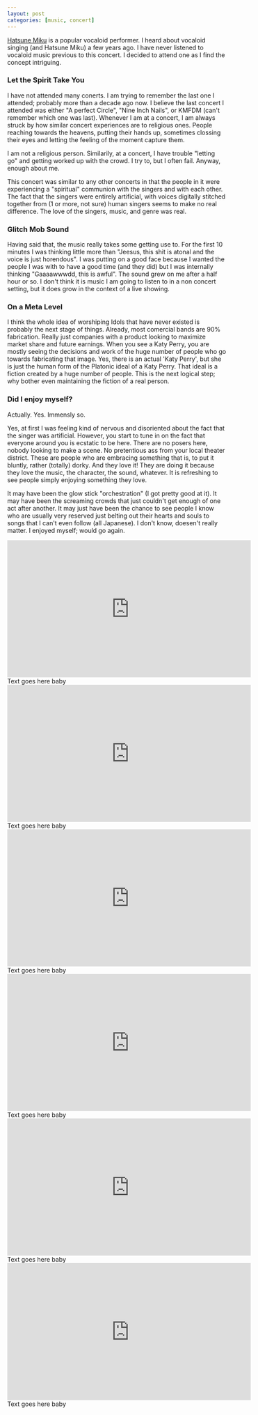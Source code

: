 ```yaml
---
layout: post
categories: [music, concert]
---
```



[Hatsune Miku](https://en.wikipedia.org/wiki/Hatsune_Miku) is a popular vocaloid performer. I heard about vocaloid singing (and Hatsune Miku) a few years ago. I have never listened to vocaloid music previous to this concert. I decided to attend one as I find the concept intriguing.

### Let the Spirit Take You

I have not attended many conerts. I am trying to remember the last one I attended; probably more than a decade ago now. I believe the last concert I attended was either "A perfect Circle", "Nine Inch Nails", or KMFDM (can't remember which one was last). Whenever I am at a concert, I am always struck by how similar concert experiences are to religious ones. People reaching towards the heavens, putting their hands up, sometimes clossing their eyes and letting the feeling of the moment capture them.

I am not a religious person. Similarily, at a concert, I have trouble "letting go" and getting worked up with the crowd. I try to, but I often fail. Anyway, enough about me.

This concert was similar to any other concerts in that the people in it were experiencing a "spiritual" communion with the singers and with each other. The fact that the singers were entirely artificial, with voices digitally stitched together from (1 or more, not sure) human singers seems to make no real difference. The love of the singers, music, and genre was real.

### Glitch Mob Sound

Having said that, the music really takes some getting use to. For the first 10 minutes I was thinking little more than "Jeesus, this shit is atonal and the voice is just horendous". I was putting on a good face because I wanted the people I was with to have a good time (and they did) but I was internally thinking "Gaaaawwwdd, this is awful". The sound grew on me after a half hour or so. I don't think it is music I am going to listen to in a non concert setting, but it does grow in the context of a live showing.

### On a Meta Level

I think the whole idea of worshiping Idols that have never existed is probably the next stage of things. Already, most comercial bands are 90% fabrication. Really just companies with a product looking to maximize market share and future earnings. When you see a Katy Perry, you are mostly seeing the decisions and work of the huge number of people who go towards fabricating that image. Yes, there is an actual 'Katy Perry', but she is just the human form of the Platonic ideal of a Katy Perry. That ideal is a fiction created by a huge number of people. This is the next logical step; why bother even maintaining the fiction of a real person.

### Did I enjoy myself?

Actually. Yes. Immensly so.

Yes, at first I was feeling kind of nervous and disoriented about the fact that the singer was artificial. However, you start to tune in on the fact that everyone around you is ecstatic to be here. There are no posers here, nobody looking to make a scene. No pretentious ass from your local theater district. These are people who are embracing something that is, to put it bluntly, rather (totally) dorky. And they love it! They are doing it because they love the music, the character, the sound, whatever. It is refreshing to see people simply enjoying something they love.

It may have been the glow stick "orchestration" (I got pretty good at it). It may have been the screaming crowds that just couldn't get enough of one act after another. It may just have been the chance to see people I know who are usually very reserved just belting out their hearts and souls to songs that I can't even follow (all Japanese). I don't know, doesen't really matter. I enjoyed myself; would go again.

<div class="videos">
<div class="video">
<iframe width="560" height="315" src="https://www.youtube.com/embed/wwYmNrtlqho" frameborder="0" allowfullscreen></iframe>
<span class="subtext">Text goes here baby</span>
</div>

<div class="video">
<iframe width="560" height="315" src="https://www.youtube.com/embed/oevkOAhNvrk" frameborder="0" allowfullscreen></iframe>
<span class="subtext">Text goes here baby</span>
</div>

<div class="video">
<iframe width="560" height="315" src="https://www.youtube.com/embed/0V9TywrErys" frameborder="0" allowfullscreen></iframe>
<span class="subtext">Text goes here baby</span>
</div>

<div class="video">
<iframe width="560" height="315" src="https://www.youtube.com/embed/NJndY6quQxU" frameborder="0" allowfullscreen></iframe>
<span class="subtext">Text goes here baby</span>
</div>

<div class="video">
<iframe width="560" height="315" src="https://www.youtube.com/embed/rQkjTFktRw4" frameborder="0" allowfullscreen></iframe>
<span class="subtext">Text goes here baby</span>
</div>

<div class="video">
<iframe width="560" height="315" src="https://www.youtube.com/embed/riPcFd5RL0k" frameborder="0" allowfullscreen></iframe>
<span class="subtext">Text goes here baby</span>
</div>
</div>
